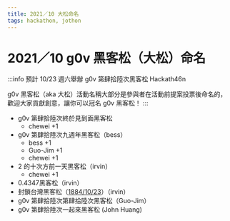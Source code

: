 ```yaml
---
title: 2021／10 大松命名
tags: hackathon, jothon
---
```


# 2021／10 g0v 黑客松（大松）命名

:::info
預計 10/23 週六舉辦 g0v 第肆拾陸次黑客松 Hackath46n

g0v 黑客松（aka 大松）活動名稱大部分是參與者在活動前提案投票後命名的，歡迎大家貢獻創意，讓你可以冠名 g0v 黑客松！
:::

- g0v 第肆拾陸次終於見到面黑客松
  - chewei +1
- g0v 第肆拾陸次九週年黑客松（bess）
  - bess +1
  - Guo-Jim +1
  - chewei +1
- 2 的十次方前一天黑客松（irvin）
  - chewei +1
- 0.4347黑客松（irvin）
- 封鎖台灣黑客松（[1884/10/23](https://zh.wikipedia.org/wiki/%E4%B8%AD%E6%B3%95%E6%88%98%E4%BA%89#%E6%B5%B7%E6%88%98%E5%8F%8A%E8%87%BA%E6%BE%8E%E6%88%B0%E5%A0%B4)）（irvin）
- g0v 第肆拾陸次第肆拾陸次黑客松（Guo-Jim）
- g0v 第肆拾陸次一起來黑客松 (John Huang)